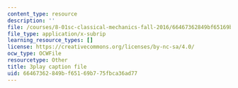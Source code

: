 ```yaml
---
content_type: resource
description: ''
file: /courses/8-01sc-classical-mechanics-fall-2016/66467362849bf65169b775fbca36ad77_lkeX42KQjac.srt
file_type: application/x-subrip
learning_resource_types: []
license: https://creativecommons.org/licenses/by-nc-sa/4.0/
ocw_type: OCWFile
resourcetype: Other
title: 3play caption file
uid: 66467362-849b-f651-69b7-75fbca36ad77
---
```

